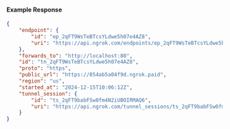 <!-- Code generated for API Clients. DO NOT EDIT. -->

#### Example Response

```json
{
	"endpoint": {
		"id": "ep_2qFT9WsTeBTcsYLdwe5h07e4AZ8",
		"uri": "https://api.ngrok.com/endpoints/ep_2qFT9WsTeBTcsYLdwe5h07e4AZ8"
	},
	"forwards_to": "http://localhost:80",
	"id": "tn_2qFT9WsTeBTcsYLdwe5h07e4AZ8",
	"proto": "https",
	"public_url": "https://854ab5a04f9d.ngrok.paid",
	"region": "us",
	"started_at": "2024-12-15T10:06:12Z",
	"tunnel_session": {
		"id": "ts_2qFT9babFSw0fm4N2iUBOIRMAQ6",
		"uri": "https://api.ngrok.com/tunnel_sessions/ts_2qFT9babFSw0fm4N2iUBOIRMAQ6"
	}
}
```
